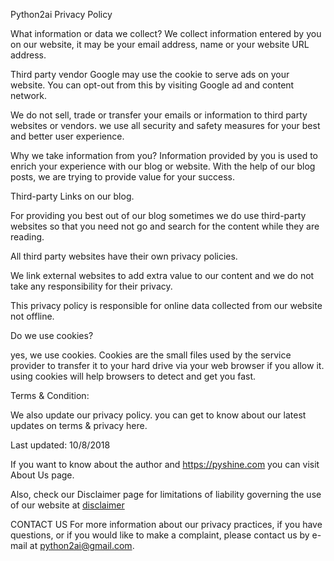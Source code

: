 Python2ai Privacy Policy


What information or data we collect?
We collect information entered by you on our website, it may be your email address, name or your website URL address.

Third party vendor Google may use the cookie to serve ads on your website. You can opt-out from this by visiting Google ad and content network.

We do not sell, trade or transfer your emails or information to third party websites or vendors. we use all security and safety measures for your best and better user experience.

Why we take information from you?
Information provided by you is used to enrich your experience with our blog or website. With the help of our blog posts, we are trying to provide value for your success.

Third-party Links on our blog.

For providing you best out of our blog sometimes we do use third-party websites so that you need not go and search for the content while they are reading.

All third party websites have their own privacy policies.

We link external websites to add extra value to our content and we do not take any responsibility for their privacy.

This privacy policy is responsible for online data collected from our website not offline.

Do we use cookies?

yes, we use cookies. Cookies are the small files used by the service provider to transfer it to your hard drive via your web browser if you allow it. using cookies will help browsers to detect and get you fast.

Terms & Condition:

We also update our privacy policy. you can get to know about our latest updates on terms & privacy here.

Last updated: 10/8/2018

If you want to know about the author and https://pyshine.com you can visit About Us page.

Also, check our Disclaimer page for limitations of liability governing the use of our website at [disclaimer]


CONTACT US
For more information about our privacy practices, if you have questions, or if you would like to make a complaint, please contact us by e-mail at python2ai@gmail.com.

[disclaimer]:https://py2ai.github.io/disclaimer

